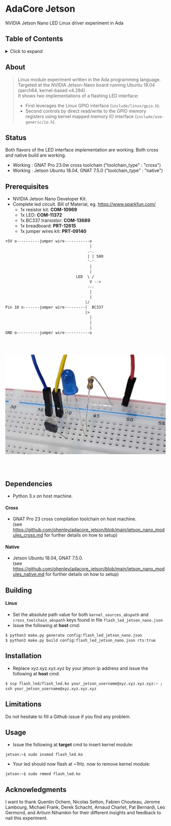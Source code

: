 # AdaCore Jetson

NVIDIA Jetson Nano LED Linux driver experiment in Ada

## Table of Contents
<details>
<summary>Click to expand</summary>

1. [About](#About)
2. [Status](#Status)
3. [Prerequisites](#Prerequisites)  
4. [Dependencies](#Dependencies)
5. [Building](#Building)
   1. [Linux](#Linux)
6. [Installation](#Installation)
7. [Limitations](#Limitations)
8. [Usage](#Usage)
9. [Acknowledgments](#Acknowledgments)

</details>

## About

> Linux module experiment written in the Ada programming language.    
> Targeted at the NVIDIA Jetson-Nano board running Ubuntu 18.04 (aarch64, kernel-based v4.294).         
> It shows two implementations of a flashing LED interface:     
>  - First leverages the Linux GPIO interface (`include/linux/gpio.h`).    
>  - Second controls by direct read/write to the GPIO memory registers using kernel mapped memory IO interface (`include/asm-generic/io.h`).       

## Status
Both flavors of the LED interface implementation are working. Both cross and native build are working.
- Working : GNAT Pro 23.0w cross toolchain  ("toolchain_type" : "cross")
- Working : Jetson Ubuntu 18.04, GNAT 7.5.0 ("toolchain_type" : "native")

## Prerequisites
- NVIDIA Jetson Nano Developer Kit.
- Complete led circuit. Bill of Material, eg. https://www.sparkfun.com/
   - 1x resistor kit: __COM-10969__    
   - 1x LED: __COM-11372__    
   - 1x BC337 transistor: __COM-13689__    
   - 1x breadboard: __PRT-12615__    
   - 1x jumper wires kit: __PRT-09140__    

```
+5V o----------jumper wire-----------o
                                     |
                                    .-.
                                    | | 580
                                    '-'
                                     |
                                     |
                               LED  \ /         
                                     V -->
                                    ---
                                     |
                                     |
                                   |/
Pin 18 o-------jumper wire---------|  BC337
                                   |>
                                     |
                                     |
                                     |
GND o----------jumper wire-----------o 
```

<br/><br/>
<div align="center">
	<img width=800px"  src="https://github.com/ohenley/files/blob/master/circuit.png" alt="Awesome">
</div>

<br><br>

## Dependencies
- Python 3.x on host machine.    
#### Cross
- GNAT Pro 23 cross compilation toolchain on host machine.     
(see https://github.com/ohenley/adacore_jetson/blob/main/jetson_nano_modules_cross.md for further details on how to setup)   
#### Native
- Jetson Ubuntu 18.04, GNAT 7.5.0.     
(see https://github.com/ohenley/adacore_jetson/blob/main/jetson_nano_modules_native.md for further details on how to setup) 

## Building
#### Linux
- Set the absolute path value for both `kernel_sources_abspath` and `cross_toolchain_abspath` keys found in file `flash_led_jetson_nano.json`
- Issue the following at __host__ cmd: 
```
$ python3 make.py generate config:flash_led_jetson_nano.json
$ python3 make.py build config:flash_led_jetson_nano.json rts:true
```

## Installation
- Replace xyz.xyz.xyz.xyz by your jetson ip address and issue the following at __host__ cmd:
```
$ scp flash_led/flash_led.ko your_jetson_username@xyz.xyz.xyz.xyz:~ ; ssh your_jetson_username@xyz.xyz.xyz.xyz
```

## Limitations
Do not hesitate to fill a Github issue if you find any problem.

## Usage
- Issue the following at __target__ cmd to insert kernel module: 
```
jetson:~$ sudo insmod flash_led.ko
```
- Your led should now flash at ~1Hz. now to remove kernel module:
```
jetson:~$ sudo rmmod flash_led.ko
```

## Acknowledgments
I want to thank Quentin Ochem, Nicolas Setton, Fabien Chouteau, Jerome Lambourg, Michael Frank, Derek Schacht, Arnaud Charlet, Pat Bernardi, Leo Germond, and Artium Nihamkin for their different insights and feedback to nail this experiment.


